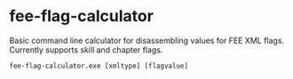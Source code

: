 # fee-flag-calculator
Basic command line calculator for disassembling values for FEE XML flags. Currently supports skill and chapter flags.

```
fee-flag-calculator.exe [xmltype] [flagvalue]
```
